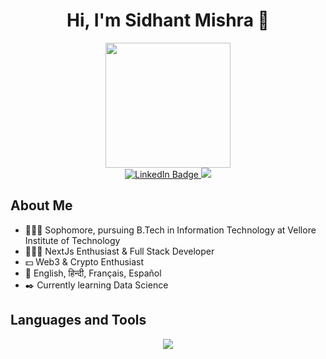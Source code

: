 <h1 align="center">Hi, I'm Sidhant Mishra 👋</h1>
<div align = "center">
  <img src="https://media.giphy.com/media/v1.Y2lkPTc5MGI3NjExeWdwZnR0eW85aW4zZGNpamsxcTl4eDhkZmkybHkwZ2hkanJjZDVmeSZlcD12MV9pbnRlcm5hbF9naWZfYnlfaWQmY3Q9Zw/bGgsc5mWoryfgKBx1u/giphy.gif" width="200"/>
<div id="badges">
  <a href="https://www.linkedin.com/in/smishra0110/" target="_blank">
    <img src="https://img.shields.io/badge/LinkedIn-blue?style=for-the-badge&logo=linkedin&logoColor=white" alt="LinkedIn Badge"/>
  </a>
   <a href="mailto:mishrasidhant01@gmail.com">
    <img src="https://img.shields.io/badge/Gmail-D14836?style=for-the-badge&logo=gmail&logoColor=white" />
  </a>
</div>
</div>

## About Me
- 🧑🏼‍🎓 Sophomore, pursuing B.Tech in Information Technology at Vellore Institute of Technology
- 👨🏼‍💻 NextJs Enthusiast & Full Stack Developer
- 💵 Web3 & Crypto Enthusiast
- 📒 English, हिन्दी, Français, Español
- ✒️ Currently learning Data Science

## Languages and Tools
<p align="center">
  <a href="https://skillicons.dev">
    <img src="https://skillicons.dev/icons?i=azure,git,py,c,cpp,java,html,css,javascript,ts,bootstrap,jquery,react,nextjs,nodejs,express,fastapi,docker,postgres,mysql,solidity,linux&perline=11" />
  </a>
</p>



